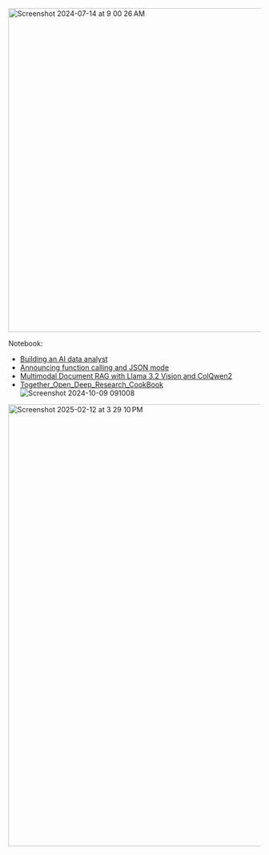 
<img width="646" alt="Screenshot 2024-07-14 at 9 00 26 AM" src="https://github.com/user-attachments/assets/5c5cfdc4-7c63-4ae4-baeb-bd3b24a21a29">


Notebook: 

- [Building an AI data analyst](https://docs.together.ai/docs/data-analyst-agent)
- [Announcing function calling and JSON mode](https://www.together.ai/blog/function-calling-json-mode)
- [Multimodal Document RAG with Llama 3.2 Vision and ColQwen2](https://www.together.ai/blog/multimodal-document-rag-with-llama-3-2-vision-and-colqwen2)
- [Together_Open_Deep_Research_CookBook](https://github.com/togethercomputer/together-cookbook/blob/main/Agents/Together_Open_Deep_Research_CookBook.ipynb)
![Screenshot 2024-10-09 091008](https://github.com/user-attachments/assets/71057426-a64d-414d-89d8-11b77e12cb8a)


<img width="882" alt="Screenshot 2025-02-12 at 3 29 10 PM" src="https://github.com/user-attachments/assets/9d2f74ff-7dc6-433f-ab3d-d2c855fb58d7" />
